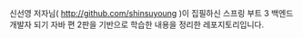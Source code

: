 신선영 저자님( http://github.com/shinsuyoung )이 집필하신 스프링 부트 3 백엔드 개발자 되기 자바 편 2판을 기반으로
학습한 내용을 정리한 레포지토리입니다.
